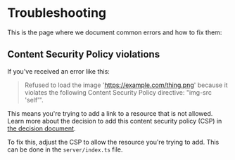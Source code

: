# Troubleshooting

This is the page where we document common errors and how to fix them:

## Content Security Policy violations

If you've received an error like this:

> Refused to load the image 'https://example.com/thing.png' because it violates
> the following Content Security Policy directive: "img-src 'self'".

This means you're trying to add a link to a resource that is not allowed. Learn
more about the decision to add this content security policy (CSP) in
[the decision document](https://github.com/epicweb-dev/epic-stack/blob/main/docs/decisions/008-content-security-policy.md).

To fix this, adjust the CSP to allow the resource you're trying to add. This can
be done in the `server/index.ts` file.
